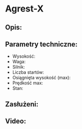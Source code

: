 # Agrest-X
## Opis:

## Parametry techniczne:
- Wysokość:
- Waga: 
- Silnik:
- Liczba startów:
- Osiągnięta wysokość (max):
- Prędkość max:
- Stan:

## Zasłużeni:


## Video:

